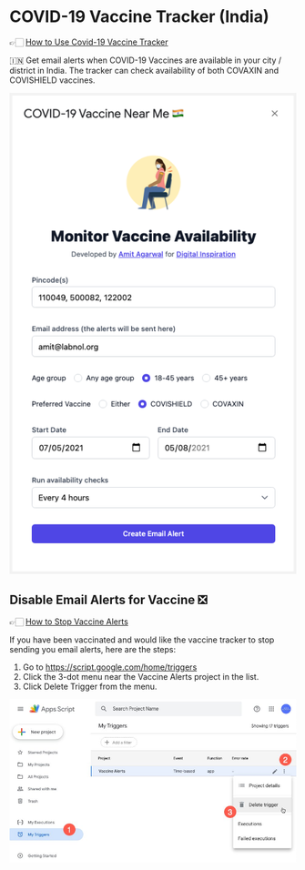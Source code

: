 # COVID-19 Vaccine Tracker (India)

👉🏻 [How to Use Covid-19 Vaccine Tracker](https://www.labnol.org/covid19-vaccine-tracker-210501)

🇮🇳 Get email alerts when COVID-19 Vaccines are available in your city / district in India. The tracker can check availability of both COVAXIN and COVISHIELD vaccines.

[![Vaccine Tracker for India](./screenshot.png)](https://www.labnol.org/covid19-vaccine-tracker-210501)

## Disable Email Alerts for Vaccine ❎

👉🏻  [How to Stop Vaccine Alerts](https://twitter.com/labnol/status/1394525661767757825)

If you have been vaccinated and would like the vaccine tracker to stop sending you email alerts, here are the steps:

1. Go to https://script.google.com/home/triggers
2. Click the 3-dot menu near the Vaccine Alerts project in the list.
3. Click Delete Trigger from the menu.

![Disable Vaccine Alerts](./disable.jpg)